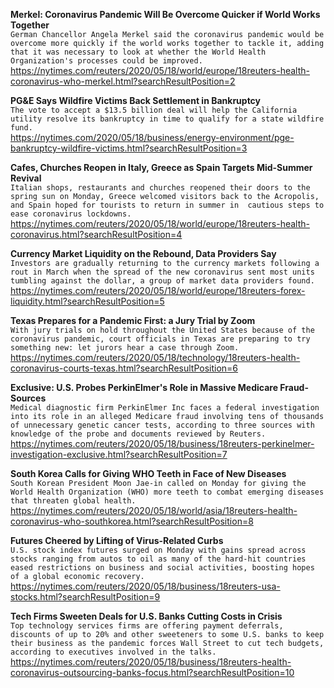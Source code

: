 **Merkel: Coronavirus Pandemic Will Be Overcome Quicker if World Works Together**\
`German Chancellor Angela Merkel said the coronavirus pandemic would be overcome more quickly if the world works together to tackle it, adding that it was necessary to look at whether the World Health Organization's processes could be improved.`\
https://nytimes.com/reuters/2020/05/18/world/europe/18reuters-health-coronavirus-who-merkel.html?searchResultPosition=2

**PG&E Says Wildfire Victims Back Settlement in Bankruptcy**\
`The vote to accept a $13.5 billion deal will help the California utility resolve its bankruptcy in time to qualify for a state wildfire fund.`\
https://nytimes.com/2020/05/18/business/energy-environment/pge-bankruptcy-wildfire-victims.html?searchResultPosition=3

**Cafes, Churches Reopen in Italy, Greece as Spain Targets Mid-Summer Revival**\
`Italian shops, restaurants and churches reopened their doors to the spring sun on Monday, Greece welcomed visitors back to the Acropolis, and Spain hoped for tourists to return in summer in  cautious steps to ease coronavirus lockdowns.`\
https://nytimes.com/reuters/2020/05/18/world/europe/18reuters-health-coronavirus.html?searchResultPosition=4

**Currency Market Liquidity on the Rebound, Data Providers Say**\
`Investors are gradually returning to the currency markets following a rout in March when the spread of the new coronavirus sent most units tumbling against the dollar, a group of market data providers found.`\
https://nytimes.com/reuters/2020/05/18/world/europe/18reuters-forex-liquidity.html?searchResultPosition=5

**Texas Prepares for a Pandemic First: a Jury Trial by Zoom**\
`With jury trials on hold throughout the United States because of the coronavirus pandemic, court officials in Texas are preparing to try something new: let jurors hear a case through Zoom.`\
https://nytimes.com/reuters/2020/05/18/technology/18reuters-health-coronavirus-courts-texas.html?searchResultPosition=6

**Exclusive: U.S. Probes PerkinElmer's Role in Massive Medicare Fraud-Sources**\
`Medical diagnostic firm PerkinElmer Inc faces a federal investigation into its role in an alleged Medicare fraud involving tens of thousands of unnecessary genetic cancer tests, according to three sources with knowledge of the probe and documents reviewed by Reuters.`\
https://nytimes.com/reuters/2020/05/18/business/18reuters-perkinelmer-investigation-exclusive.html?searchResultPosition=7

**South Korea Calls for Giving WHO Teeth in Face of New Diseases**\
`South Korean President Moon Jae-in called on Monday for giving the World Health Organization (WHO) more teeth to combat emerging diseases that threaten global health.`\
https://nytimes.com/reuters/2020/05/18/world/asia/18reuters-health-coronavirus-who-southkorea.html?searchResultPosition=8

**Futures Cheered by Lifting of Virus-Related Curbs**\
`U.S. stock index futures surged on Monday with gains spread across stocks ranging from autos to oil as many of the hard-hit countries eased restrictions on business and social activities, boosting hopes of a global economic recovery.`\
https://nytimes.com/reuters/2020/05/18/business/18reuters-usa-stocks.html?searchResultPosition=9

**Tech Firms Sweeten Deals for U.S. Banks Cutting Costs in Crisis**\
`Top technology services firms are offering payment deferrals, discounts of up to 20% and other sweeteners to some U.S. banks to keep their business as the pandemic forces Wall Street to cut tech budgets, according to executives involved in the talks.`\
https://nytimes.com/reuters/2020/05/18/business/18reuters-health-coronavirus-outsourcing-banks-focus.html?searchResultPosition=10

